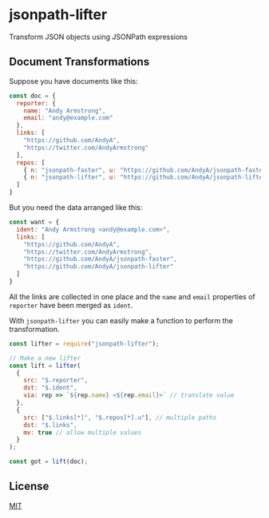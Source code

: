 # jsonpath-lifter

Transform JSON objects using JSONPath expressions

## Document Transformations

Suppose you have documents like this:

```javascript
const doc = {
  reporter: {
    name: "Andy Armstrong",
    email: "andy@example.com"
  },
  links: [
    "https://github.com/AndyA",
    "https://twitter.com/AndyArmstrong"
  ],
  repos: [
    { n: "jsonpath-faster", u: "https://github.com/AndyA/jsonpath-faster" },
    { n: "jsonpath-lifter", u: "https://github.com/AndyA/jsonpath-lifter" }
  ]
}
```

But you need the data arranged like this:

```javascript
const want = {
  ident: "Andy Armstrong <andy@example.com>",
  links: [
    "https://github.com/AndyA",
    "https://twitter.com/AndyArmstrong",
    "https://github.com/AndyA/jsonpath-faster",
    "https://github.com/AndyA/jsonpath-lifter"
  ]
}
```

All the links are collected in one place and the `name` and `email` properties of `reporter` have been merged as `ident`.

With `jsonpath-lifter` you can easily make a function to perform the transformation.

```javascript
const lifter = require("jsonpath-lifter");

// Make a new lifter
const lift = lifter(
  {
    src: "$.reporter",
    dst: "$.ident",
    via: rep => `${rep.name} <${rep.email}>` // translate value
  },
  {
    src: ["$.links[*]", "$.repos[*].u"], // multiple paths
    dst: "$.links",
    mv: true // allow multiple values
  }
);

const got = lift(doc);
```



## License

[MIT](LICENSE)